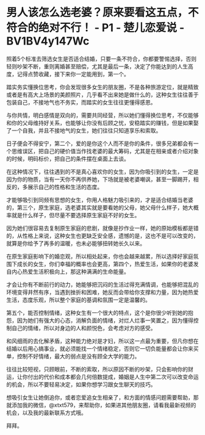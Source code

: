 # 男人该怎么选老婆？原来要看这五点，不符合的绝对不行！ - P1 - 楚儿恋爱说 - BV1BV4y147Wc

照着5个标准去筛选女生是否适合结婚，只要一条不符合，你都要警惕选择，否则轻则吵架不断，重则离婚甚至赔偿，尤其是最后一条，决定了你能达到的人生高度，记得点赞收藏，接下来你一定能用到，第一个。

踏实务实懂换位思考，你会发现很多女生的朋友圈，不是各种旅游定位，就是精致或者是有高大上场景的美颜照片，几乎看不出来她是做什么的，这种女生往往善于包装自己，不接地气也不务实，而踏实的女生往往更懂得感恩。

与你共情，明白感情是双向的，需要共同经营，所以她们懂得换位思考，不仅能够和你的父母维持好关系，也能够让你没有后顾之忧，安稳踏实的赚钱，但是如果娶了一个自我，并且不接地气的女生，她们往往只知道享乐和索取。

日子便会不得安宁，第二个，爱的是你这个人而不是你的条件，很多兄弟都会有一个思维误区，把自己的硬价值当作找老婆的最大筹码，尤其是在相亲或者介绍对象的时候，明码标价，把自己的条件摆在桌面上去谈。

在这种情况下，往往遇到的不是真心喜欢你的女生，因为你吸引到的女生，一定是因为你的物质，当有一天你不再供养她，下场就是被老婆嘲讽，甚至一脚踢开，相反的，多展示自己的性格和生活的态度。

才能够吸引到同频有思想的女生，你用人格魅力吸引来的，才是适合结婚当老婆的，第三个，原生家庭，选老婆其实就是要看她的父母，她父母什么样子，她大概率就是什么样子，但尽量不要选择原生家庭不好的女生。

因为她们很容易去复制原生家庭的悲剧，就像是抄作业一样，她的原始模板都是错的，从性格上来说，这种女生也更缺乏安全感，遗憾的是，这也不是可以改变的，就算是你给予了再多的温暖，也未必能够扭转她长久以来。

在原生家庭影响下的婚恋观，所以相处起来，你也会越来越累，所以选择好家庭氛围下成长的女生，你们幸福的概率也会更高，第四个，热爱生活，如果你的老婆发自内心热爱生活积极向上，那这种满满的生命能量。

才会让你有不断前行的动力，她能够把沉闷的生活过得充满情调，也能够把混乱的环境变得井然有序，当遇到挫折和困难，她反而会带给你支撑和力量，因为她热爱生活，态度乐观，所以整个家庭的基调和氛围一定是温馨的。

第五个，能否控制情绪，这种女生有一个很大的特点，这个是你很少听到她的抱怨，因为她们有强大的心态，消解负面的情绪，对烂人烂事一笑置之，因为懂得控制自己的情绪，所以对身边的人和颜悦色，会考虑对方的感受。

和风细雨的去化解矛盾，这种能力绝对是才妇，所以这一点最为重要，但凡你想在结婚以后用心搞事业，就必须能找一个情绪稳定，否则它一切负能量都会让你来买单，控制不好情绪，最大的弱点是没有顾全大学的能力。

往往比较短视，只顾眼前，不断的索取，所以原因不断的吵架，只会影响你的财运，让你付出的代价和成本都会几何倍数提成，婚姻是人生中第二次可以改变命运的机会，所以不要轻易决定，如果你想学习跟女生聊天的技巧。

想吸引女生让她倒追你，或者恋爱追女生相亲了，和方面的情感问题需要帮助，那就添加我的微信，@xtxt579，来帮助你，如果进其他朋友圈，请看我最新视频的机会，以及我的最新联系方式哦。

拜拜。